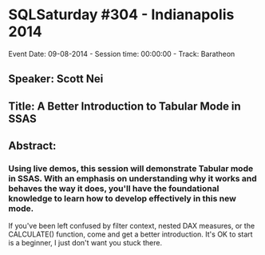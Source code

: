 # SQLSaturday #304 - Indianapolis 2014
Event Date: 09-08-2014 - Session time: 00:00:00 - Track: Baratheon
## Speaker: Scott Nei
## Title: A Better Introduction to Tabular Mode in SSAS
## Abstract:
### Using live demos, this session will demonstrate Tabular mode in SSAS.  With an emphasis on understanding why it works and behaves the way it does, you'll have the foundational knowledge to learn how to develop effectively in this new mode.

If you've been left confused by filter context, nested DAX measures, or the CALCULATE() function, come and get a better introduction.  It's OK to start is a beginner, I just don't want you stuck there.

